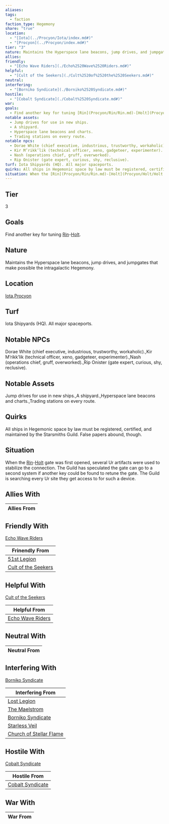 ```yaml
---
aliases: 
tags:
  - faction
faction_type: Hegemony
share: "true"
location:
  - "[Iota](../Procyon/Iota/index.md#)"
  - "[Procyon](../Procyon/index.md#)"
tier: "3"
nature: Maintains the Hyperspace lane beacons, jump drives, and jumpgates that make possible the intragalactic Hegemony.
allies: 
friendly:
  - "[Echo Wave Riders](./Echo%2520Wave%2520Riders.md#)"
helpful:
  - "[Cult of the Seekers](./Cult%2520of%2520the%2520Seekers.md#)"
neutral: 
interfering:
  - "[Borniko Syndicate](./Borniko%2520Syndicate.md#)"
hostile:
  - "[Cobalt Syndicate](./Cobalt%2520Syndicate.md#)"
war: 
goals:
  - Find another key for tuning [Rin](Procyon/Rin/Rin.md)-[Holt](Procyon/Holt/Holt.md).
notable assets:
  - Jump drives for use in new ships.
  - A shipyard.
  - Hyperspace lane beacons and charts.
  - Trading stations on every route.
notable npcs:
  - Dorae White (chief executive, industrious, trustworthy, workaholic).
  - Kir M’rikk’lik (technical officer, xeno, gadgeteer, experimenter).
  - Nash (operations chief, gruff, overworked).
  - Rip Onister (gate expert, curious, shy, reclusive).
turf: Iota Shipyards (HQ). All major spaceports.
quirks: All ships in Hegemonic space by law must be registered, certified, and maintained by the Starsmiths Guild. False papers abound, though.
situation: When the [Rin](Procyon/Rin/Rin.md)-[Holt](Procyon/Holt/Holt.md) gate was first opened, several Ur artifacts were used to stabilize the connection. The Guild has speculated the gate can go to a second system if another key could be found to retune the gate. The Guild is searching every Ur site they get access to for such a device.
---
```


## Tier

3

## Goals

Find another key for tuning [Rin](Procyon/Rin/Rin.md)-[Holt](Procyon/Holt/Holt.md).

## Nature

Maintains the Hyperspace lane beacons, jump drives, and jumpgates that make possible the intragalactic Hegemony.

## Location

[Iota](../Procyon/Iota/index.md.md#),[Procyon](../Procyon/index.md.md#)

## Turf

Iota Shipyards (HQ). All major spaceports.

## Notable NPCs

Dorae White (chief executive, industrious, trustworthy, workaholic).,Kir M’rikk’lik (technical officer, xeno, gadgeteer, experimenter).,Nash (operations chief, gruff, overworked).,Rip Onister (gate expert, curious, shy, reclusive).

## Notable Assets

Jump drives for use in new ships.,A shipyard.,Hyperspace lane beacons and charts.,Trading stations on every route.

## Quirks

All ships in Hegemonic space by law must be registered, certified, and maintained by the Starsmiths Guild. False papers abound, though.

## Situation

When the [Rin](Procyon/Rin/Rin.md)-[Holt](Procyon/Holt/Holt.md) gate was first opened, several Ur artifacts were used to stabilize the connection. The Guild has speculated the gate can go to a second system if another key could be found to retune the gate. The Guild is searching every Ur site they get access to for such a device.

## Allies With



| Allies From |
| ----------- |


## Friendly With

[Echo Wave Riders](./Echo%2520Wave%2520Riders.md.md#)

| Frinendly From                                           |
| -------------------------------------------------------- |
| [51st Legion](./51st%20Legion.md)                 |
| [Cult of the Seekers](./Cult%2520of%2520the%2520Seekers.md.md#) |


## Helpful With

[Cult of the Seekers](./Cult%2520of%2520the%2520Seekers.md.md#)

| Helpful From                                       |
| -------------------------------------------------- |
| [Echo Wave Riders](./Echo%2520Wave%2520Riders.md.md#) |


## Neutral With




| Neutral From |
| ------------ |



## Interfering With

[Borniko Syndicate](./Borniko%2520Syndicate.md.md#)


| Interfering From                                                 |
| ---------------------------------------------------------------- |
| [Lost Legion](./Lost%20Legion.md)                         |
| [The Maelstrom](./The%20Maelstrom.md)                     |
| [Borniko Syndicate](./Borniko%2520Syndicate.md.md#)             |
| [Starless Veil](./Starless%20Veil.md)                     |
| [Church of Stellar Flame](./Church%20of%20Stellar%20Flame.md) |



## Hostile With

[Cobalt Syndicate](./Cobalt%2520Syndicate.md.md#)


| Hostile From                                       |
| -------------------------------------------------- |
| [Cobalt Syndicate](./Cobalt%2520Syndicate.md.md#) |



## War With



| War From |
| -------- |


